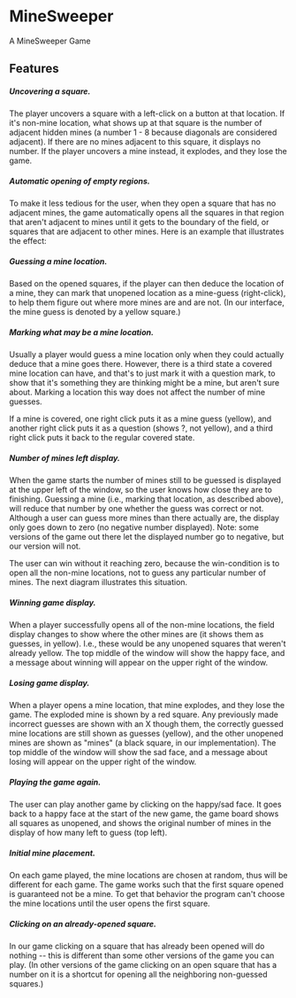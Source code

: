 # MineSweeper

A MineSweeper Game

## Features

##### Uncovering a square. 
The player uncovers a square with a left-click on a button at that location. If it's non-mine location, what shows up at that square is the number of adjacent hidden mines (a number 1 - 8 because diagonals are considered adjacent). If there are no mines adjacent to this square, it displays no number. If the player uncovers a mine instead, it explodes, and they lose the game.

##### Automatic opening of empty regions. 
To make it less tedious for the user, when they open a square that has no adjacent mines, the game automatically opens all the squares in that region that aren't adjacent to mines until it gets to the boundary of the field, or squares that are adjacent to other mines. Here is an example that illustrates the effect:

##### Guessing a mine location. 
Based on the opened squares, if the player can then deduce the location of a mine, they can mark that unopened location as a mine-guess (right-click), to help them figure out where more mines are and are not. (In our interface, the mine guess is denoted by a yellow square.)

##### Marking what may be a mine location. 
Usually a player would guess a mine location only when they could actually deduce that a mine goes there. However, there is a third state a covered mine location can have, and that's to just mark it with a question mark, to show that it's something they are thinking might be a mine, but aren't sure about. Marking a location this way does not affect the number of mine guesses.

If a mine is covered, one right click puts it as a mine guess (yellow), and another right click puts it as a question (shows ?, not yellow), and a third right click puts it back to the regular covered state.

##### Number of mines left display. 
When the game starts the number of mines still to be guessed is displayed at the upper left of the window, so the user knows how close they are to finishing. Guessing a mine (i.e., marking that location, as described above), will reduce that number by one whether the guess was correct or not. Although a user can guess more mines than there actually are, the display only goes down to zero (no negative number displayed). Note: some versions of the game out there let the displayed number go to negative, but our version will not.

The user can win without it reaching zero, because the win-condition is to open all the non-mine locations, not to guess any particular number of mines. The next diagram illustrates this situation.

##### Winning game display. 
When a player successfully opens all of the non-mine locations, the field display changes to show where the other mines are (it shows them as guesses, in yellow). I.e., these would be any unopened squares that weren't already yellow. The top middle of the window will show the happy face, and a message about winning will appear on the upper right of the window.

##### Losing game display. 
When a player opens a mine location, that mine explodes, and they lose the game. The exploded mine is shown by a red square. Any previously made incorrect guesses are shown with an X though them, the correctly guessed mine locations are still shown as guesses (yellow), and the other unopened mines are shown as "mines" (a black square, in our implementation). The top middle of the window will show the sad face, and a message about losing will appear on the upper right of the window.

##### Playing the game again. 
The user can play another game by clicking on the happy/sad face. It goes back to a happy face at the start of the new game, the game board shows all squares as unopened, and shows the original number of mines in the display of how many left to guess (top left).

##### Initial mine placement. 
On each game played, the mine locations are chosen at random, thus will be different for each game. The game works such that the first square opened is guaranteed not be a mine. To get that behavior the program can't choose the mine locations until the user opens the first square.

##### Clicking on an already-opened square. 
In our game clicking on a square that has already been opened will do nothing -- this is different than some other versions of the game you can play. (In other versions of the game clicking on an open square that has a number on it is a shortcut for opening all the neighboring non-guessed squares.)
